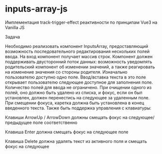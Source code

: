 # inputs-array-js
Имплементация track-trigger-effect реактивности по принципам Vue3 на Vanilla JS

Задача

Необходимо реализовать компонент InputsArray, предоставляющий возможность последовательного редактирования нескольких полей ввода. На вход компонент получает массив строк. Компонент должен поддерживать двусторонний поток данных: возможность уведомлять родительский компонент об изменении значений, а также реагировать на изменение значения со стороны родителя. Изначально пользователю доступно одно поле. Ввод/вставка текста в это поле открывает пользователю следующее доступное для заполнения поле. Количество полей для ввода не ограничено. При очищении одного из полей, оно должно быть удалено из списка, и фокус, если он был установлен, должен перенестись на следующее за удаленным поле. При смещении фокуса, каретка должна быть установлена в конец введенного текста. Также быть поддержка управления с клавиатуры:


Клавиши ArrowUp / ArrowDown должны смещать фокус на следующее/предыдущее поле соответственно


Клавиша Enter должна смещать фокус на следующее поле


Клавиша Delete должна удалять текст из активного поля и смещать фокус на следующее
